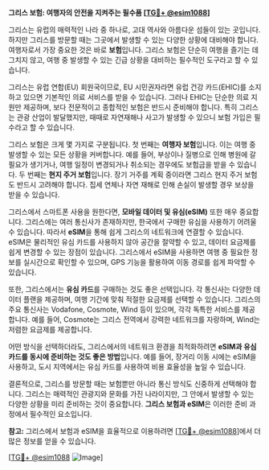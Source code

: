 **그리스 보험: 여행자의 안전을 지켜주는 필수품 [[TG💪+ @esim1088](https://t.me/s/esim1088)]**

그리스는 유럽의 매력적인 나라 중 하나로, 고대 역사와 아름다운 섬들이 있는 곳입니다. 하지만 그리스를 방문할 때는 그곳에서 발생할 수 있는 다양한 상황에 대비해야 합니다. 여행자로서 가장 중요한 것은 바로 **보험**입니다. 그리스 보험은 단순히 여행을 즐기는 데 그치지 않고, 여행 중 발생할 수 있는 긴급 상황을 대비하는 필수적인 도구라고 할 수 있습니다.

그리스는 유럽 연합(EU) 회원국이므로, EU 시민권자라면 유럽 건강 카드(EHIC)를 소지하고 있으면 기본적인 의료 서비스를 받을 수 있습니다. 그러나 EHIC는 단순한 의료 지원만 제공하며, 보다 전문적이고 종합적인 보험은 반드시 준비해야 합니다. 특히 그리스는 관광 산업이 발달했지만, 때때로 자연재해나 사고가 발생할 수 있으니 보험 가입은 필수라고 할 수 있습니다.

그리스 보험은 크게 몇 가지로 구분됩니다. 첫 번째는 **여행자 보험**입니다. 이는 여행 중 발생할 수 있는 모든 상황을 커버합니다. 예를 들어, 부상이나 질병으로 인해 병원에 갈 필요가 생기거나, 여행 일정이 변경되거나 취소되는 경우에도 보험금을 받을 수 있습니다. 두 번째는 **현지 주거 보험**입니다. 장기 거주를 계획 중이라면 그리스 현지 주거 보험도 반드시 고려해야 합니다. 집세 연체나 자연 재해로 인해 손실이 발생할 경우 보상을 받을 수 있습니다.

그리스에서 스마트폰 사용을 원한다면, **모바일 데이터 및 유심(eSIM)** 또한 매우 중요합니다. 그리스에는 여러 통신사가 존재하지만, 한국에서 구매한 유심을 사용하기 어려울 수 있습니다. 따라서 **eSIM**을 통해 쉽게 그리스의 네트워크에 연결할 수 있습니다. eSIM은 물리적인 유심 카드를 사용하지 않아 공간을 절약할 수 있고, 데이터 요금제를 쉽게 변경할 수 있는 장점이 있습니다. 그리스에서 eSIM을 사용하면 여행 중 필요한 정보를 실시간으로 확인할 수 있으며, GPS 기능을 활용하여 이동 경로를 쉽게 파악할 수 있습니다.

또한, 그리스에서는 **유심 카드**를 구매하는 것도 좋은 선택입니다. 각 통신사는 다양한 데이터 플랜을 제공하며, 여행 기간에 맞춰 적절한 요금제를 선택할 수 있습니다. 그리스의 주요 통신사는 Vodafone, Cosmote, Wind 등이 있으며, 각각 독특한 서비스를 제공합니다. 예를 들어, Cosmote는 그리스 전역에서 강력한 네트워크를 자랑하며, Wind는 저렴한 요금제를 제공합니다.

어떤 방식을 선택하더라도, 그리스에서의 네트워크 환경을 최적화하려면 **eSIM과 유심 카드를 동시에 준비하는 것도 좋은 방법**입니다. 예를 들어, 장거리 이동 시에는 eSIM을 사용하고, 도시 지역에서는 유심 카드를 사용하여 비용 효율성을 높일 수 있습니다.

결론적으로, 그리스를 방문할 때는 보험뿐만 아니라 통신 방식도 신중하게 선택해야 합니다. 그리스는 매력적인 관광지와 문화를 가진 나라이지만, 그 안에서 발생할 수 있는 다양한 상황을 미리 준비하는 것이 중요합니다. **그리스 보험과 eSIM**은 이러한 준비 과정에서 필수적인 요소입니다. 

**참고:** 그리스에서 보험과 eSIM을 효율적으로 이용하려면 [[TG💪+ @esim1088](https://t.me/s/esim1088)]에서 더 많은 정보를 얻을 수 있습니다. 

[[TG💪+ @esim1088](https://t.me/s/esim1088) ![Image](https://i.postimg.cc/Y0z9fWf4/image.png)]